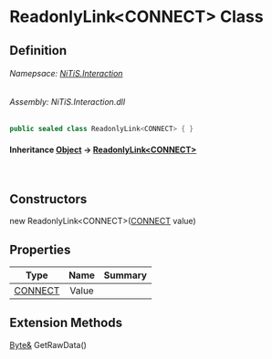 # ReadonlyLink&#60;CONNECT&#62; Class
## Definition

###### Namepsace: [NiTiS.Interaction](https://nitis-dev.github.io/NiTiSLibsWiki/Namespaces/NiTiS.Interaction)
###### Assembly: NiTiS.Interaction.dll

#### 
```c#
public sealed class ReadonlyLink<CONNECT> { }
```
#### Inheritance [Object](https://docs.microsoft.com/dotnet/api/system.object) &#8594; [ReadonlyLink&#60;CONNECT&#62;](https://nitis-dev.github.io/NiTiSLibsWiki/NiTiS/Interaction/ReadonlyLink-1)  
#### 

<br>

## Constructors
new ReadonlyLink&#60;CONNECT&#62;([CONNECT](https://nitis-dev.github.io/NiTiSLibsWiki/NiTiS/Interaction/CONNECT) value)  
  
## Properties
|Type|Name|Summary|
|:-:|:--:|:-|
|[CONNECT](https://nitis-dev.github.io/NiTiSLibsWiki/NiTiS/Interaction/CONNECT)|Value||
  
  
  
## Extension Methods
[Byte&](https://docs.microsoft.com/dotnet/api/system.byte&) GetRawData()  

  
